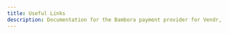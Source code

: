 ```yaml
---
title: Useful Links
description: Documentation for the Bambora payment provider for Vendr, the eCommerce solution for Umbraco v8+
---
```


<work-in-progress></work-in-progress>